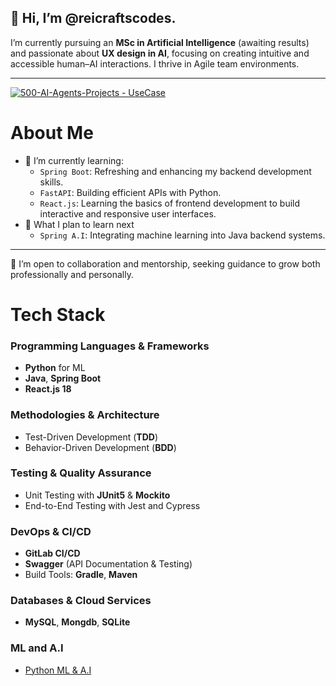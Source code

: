 ## 👋 Hi, I’m @reicraftscodes.

I’m currently pursuing an **MSc in Artificial Intelligence** (awaiting results) and passionate about **UX design in AI**, focusing on creating intuitive and accessible human–AI interactions. I thrive in Agile team environments.

---

[![500-AI-Agents-Projects - UseCase](https://img.shields.io/badge/machine--learning--projects-repository-2ea44f?logo=https%3A%2F%2Fstatic-00.iconduck.com%2Fassets.00%2Frobot-emoji-2048x2044-kay057lt.png&logoColor=2ea44f)](https://github.com/reicraftscodes/python-machine-learning-projects)

# About Me
- 🚀 I’m currently learning:
  - `Spring Boot`: Refreshing and enhancing my backend development skills.  
  - `FastAPI`: Building efficient APIs with Python.  
  - `React.js`: Learning the basics of frontend development to build interactive and responsive user interfaces.
- 🎯 What I plan to learn next
  - `Spring A.I`: Integrating machine learning into Java backend systems.  
---

👯 I’m open to collaboration and mentorship, seeking guidance to grow both professionally and personally.

# Tech Stack

### Programming Languages & Frameworks
- **Python** for ML
- **Java**, **Spring Boot**  
- **React.js 18**  

### Methodologies & Architecture
- Test-Driven Development (**TDD**)  
- Behavior-Driven Development (**BDD**)  

### Testing & Quality Assurance
- Unit Testing with **JUnit5** & **Mockito**  
- End-to-End Testing with Jest and Cypress

### DevOps & CI/CD
- **GitLab CI/CD**  
- **Swagger** (API Documentation & Testing)  
- Build Tools: **Gradle**, **Maven**  

### Databases & Cloud Services
- **MySQL**, **Mongdb**, **SQLite**

### ML and A.I 
- [Python ML & A.I](https://github.com/reicraftscodes/python-machine-learning-projects)

